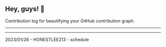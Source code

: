 ## Hey, guys! 👋

Contribution log for beautifying your GitHub contribution graph.

---



---

2023/01/28 - HONESTLEE213 - schedule